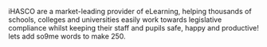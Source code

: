 iHASCO are a market-leading provider of eLearning, helping thousands of schools, colleges and universities easily work towards legislative compliance whilst keeping their staff and pupils safe, happy and productive! lets add so9me words to make 250.